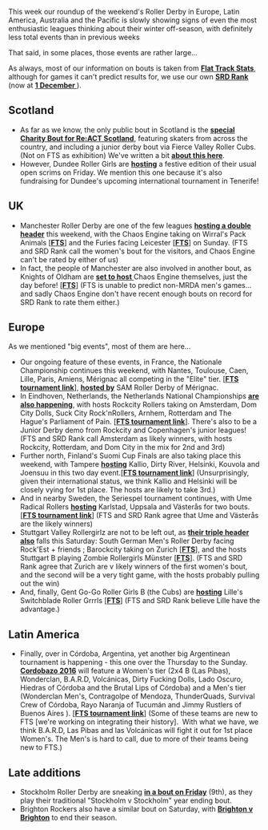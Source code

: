 <html><body><p>This week our roundup of the weekend's Roller Derby in Europe, Latin America, Australia and the Pacific is slowly showing signs of even the most enthusiastic leagues thinking about their winter off-season, with definitely less total events than in previous weeks

That said, in some places, those events are rather large...

As always, most of our information on bouts is taken from <strong><a href="http://www.flattrackstats.com">Flat Track Stats</a></strong>, although for games it can't predict results for, we use our own <strong><a href="https://aoanla.pythonanywhere.com/SRDRank.html">SRD Rank</a></strong> (now at <strong><a href="https://aoanla.pythonanywhere.com/16-Dec-ranking.html">1 December </a></strong>).
</p><h2>Scotland</h2>
<ul>
	<li>As far as we know, the only public bout in Scotland is the <strong><a href="https://www.facebook.com/events/633601170145402/">special Charity Bout for Re:ACT Scotland</a></strong>, featuring skaters from across the country, and including a junior derby bout via Fierce Valley Roller Cubs. (Not on FTS as exhibition) We've written a bit <strong><a href="https://scottishrollerderbyblog.com/2016/12/01/open-and-junior-derby-for-refugee-action-in-grangemouth/">about this here</a></strong>.</li>
	<li>However, Dundee Roller Girls are <strong><a href="https://www.facebook.com/events/1802930819979295/">hosting</a></strong> a festive edition of their usual open scrims on Friday. We mention this one because it's also fundraising for Dundee's upcoming international tournament in Tenerife!</li>
</ul>
<h2>UK</h2>
<ul>
	<li>Manchester Roller Derby are one of the few leagues <strong><a href="https://www.facebook.com/events/1592308794412311/">hosting a double header</a></strong> this weekend, with the Chaos Engine taking on Wirral's Pack Animals [<strong><a href="http://flattrackstats.com/bouts/87757/overview">FTS</a></strong>] and the Furies facing Leicester [<strong><a href="http://flattrackstats.com/bouts/87758/overview">FTS</a></strong>] on Sunday. (FTS and SRD Rank call the women's bout for the visitors, and Chaos Engine can't be rated by either of us)</li>
	<li>In fact, the people of Manchester are also involved in another bout, as Knights of Oldham are <a href="https://www.facebook.com/events/331708900525760/"><strong>set to host</strong> </a>Chaos Engine themselves, just the day before! [<strong><a href="http://flattrackstats.com/bouts/86901/overview">FTS</a></strong>] (FTS is unable to predict non-MRDA men's games... and sadly Chaos Engine don't have recent enough bouts on record for SRD Rank to rate them either.)</li>
</ul>
<h2>Europe</h2>
As we mentioned "big events", most of them are here...
<ul>
	<li>Our ongoing feature of these events, in France, the Nationale Championship continues this weekend, with Nantes, Toulouse, Caen, Lille, Paris, Amiens, Mérignac all competing in the "Elite" tier. [<strong><a href="http://flattrackstats.com/tournaments/86042/overview">FTS tournament link</a></strong>], <strong><a href="https://www.facebook.com/events/1816131008671900/">hosted by</a></strong> SAM Roller Derby of Mérignac.</li>
	<li>In Eindhoven, Netherlands, the Netherlands National Championships <strong><a href="https://www.facebook.com/events/532372836969761/">are also happening</a></strong>, with hosts Rockcity Rollers taking on Amsterdam, Dom City Dolls, Suck City Rock'nRollers, Arnhem, Rotterdam and The Hague's Parliament of Pain. [<strong><a href="http://flattrackstats.com/tournaments/88588/overview">FTS tournament link</a></strong>]. There's also to be a Junior Derby demo from Rockcity and Copenhagen's junior leagues! (FTS and SRD Rank call Amsterdam as likely winners, with hosts Rockcity, Rotterdam, and Dom City in the mix for 2nd and 3rd)</li>
	<li>Further north, Finland's Suomi Cup Finals are also taking place this weekend, with Tampere <strong><a href="https://www.facebook.com/events/349788912047595/">hosting</a></strong> Kallio, Dirty River, Helsinki, Kouvola and Joensuu in this two day event.[<strong><a href="http://flattrackstats.com/tournaments/88302/overview">FTS tournament link</a></strong>] (Unsurprisingly, given their international status, we think Kallio and Helsinki will be closely vying for 1st place. The hosts are likely to take 3rd.)</li>
	<li>And in nearby Sweden, the Seriespel tournament continues, with Ume Radical Rollers <strong><a href="https://www.facebook.com/events/261684770899015/">hosting</a></strong> Karlstad, Uppsala and Västerås for two bouts. [<strong><a href="http://flattrackstats.com/tournaments/88014/overview">FTS tournament link</a></strong>] (FTS and SRD Rank agree that Ume and Västerås are the likely winners)</li>
	<li>Stuttgart Valley Rollergirlz are not to be left out, as <strong><a href="https://www.facebook.com/events/1220785491266997/">their triple header also</a></strong> falls this Saturday: South German Men's Roller Derby facing Rock'Est + friends ; Barockcity taking on Zurich [<strong><a href="http://flattrackstats.com/bouts/77837/overview">FTS</a></strong>], and the hosts Stuttgart B playing Zombie Rollergirls Münster [<strong><a href="http://flattrackstats.com/bouts/86845/overview">FTS</a></strong>]. (FTS and SRD Rank agree that Zurich are v likely winners of the first women's bout, and the second will be a very tight game, with the hosts probably pulling out the win)</li>
	<li>And, finally, Gent Go-Go Roller Girls B (the Cubs) are <strong><a href="https://www.facebook.com/events/1028659300613594/">hosting</a></strong> Lille's Switchblade Roller Grrrls [<strong><a href="http://flattrackstats.com/bouts/88378/overview">FTS</a></strong>] (FTS and SRD Rank believe Lille have the advantage.)</li>
</ul>
<h2>Latin America</h2>
<ul>
	<li>Finally, over in Córdoba, Argentina, yet another big Argentinean tournament is happening - this one over the Thursday to the Sunday. <strong><a href="https://www.facebook.com/events/1333306220043615/">Cordobazo 2016</a></strong> will feature a Women's tier (2x4 B (Las Pibas), Wonderclan, B.A.R.D, Volcánicas, Dirty Fucking Dolls, Lado Oscuro, Hiedras of Córdoba and the Brutal Lips of Córdoba) and a Men's tier (Wonderclan Men's, Contragolpe of Mendoza, ThunderQuads, Survival Crew of Córdoba, Rayo Naranja of Tucumán and Jimmy Rustlers of Buenos Aires ). [<strong><a href="http://flattrackstats.com/tournaments/88594">FTS tournament link</a></strong>] (Some of these teams are new to FTS [we're working on integrating their history].  With what we have, we think B.A.R.D, Las Pibas and las Volcánicas will fight it out for 1st place Women's. The Men's is hard to call, due to more of their teams being new to FTS.)</li>
</ul>
<h2>Late additions</h2>
<ul>
	<li>Stockholm Roller Derby are sneaking <strong><a href="https://www.facebook.com/events/197247534066221/">in a bout on Friday</a></strong> (9th), as they play their traditional "Stockholm v Stockholm" year ending bout.</li>
	<li>Brighton Rockers also have a similar bout on Saturday, with <strong><a href="https://www.facebook.com/events/1859889920913091/">Brighton v Brighton</a></strong> to end their season.</li>
</ul></body></html>
